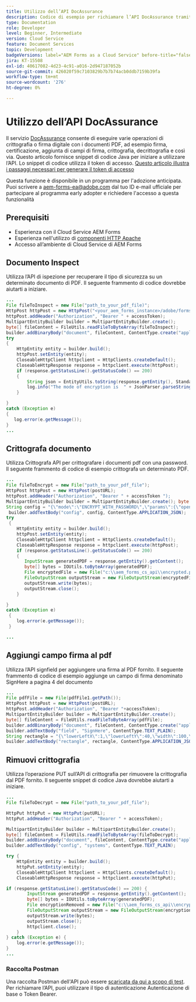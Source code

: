 ```yaml
---
title: Utilizzo dell’API DocAssurance
description: Codice di esempio per richiamare l’API DocAssurance tramite i componenti HTTP Apache in Java
type: Documentation
role: Developer
level: Beginner, Intermediate
version: Cloud Service
feature: Document Services
topic: Development
badgeVersions: label="AEM Forms as a Cloud Service" before-title="false"
jira: KT-15508
exl-id: 40617082-4d23-4c91-a016-2d947187052b
source-git-commit: 426020f59c7103829b7b7b74acb0ddb7159b39fa
workflow-type: tm+mt
source-wordcount: '276'
ht-degree: 0%

---
```


# Utilizzo dell’API DocAssurance

Il servizio [DocAssurance](https://developer.adobe.com/experience-manager-forms-cloud-service-developer-reference/api/docassurance/#tag/DocAssurance) consente di eseguire varie operazioni di crittografia o firma digitale con i documenti PDF, ad esempio firma, certificazione, aggiunta di campi di firma, crittografia, decrittografia e così via.
Questo articolo fornisce snippet di codice Java per iniziare a utilizzare l’API. Lo snippet di codice utilizza il token di accesso. [Questo articolo illustra i passaggi necessari per generare il token di accesso](https://experienceleague.adobe.com/en/docs/experience-manager-learn/cloud-service/forms/doc-gen-formscs/introduction)


<span class="preview">Questa funzione è disponibile in un programma per l&#39;adozione anticipata. Puoi scrivere a aem-forms-ea@adobe.com dal tuo ID e-mail ufficiale per partecipare al programma early adopter e richiedere l&#39;accesso a questa funzionalità</span>


## Prerequisiti

* Esperienza con il Cloud Service AEM Forms
* Esperienza nell&#39;utilizzo di [componenti HTTP Apache](https://hc.apache.org/httpcomponents-client-4.5.x/)
* Accesso all’ambiente di Cloud Service di AEM Forms

## Documento Inspect

Utilizza l’API di ispezione per recuperare il tipo di sicurezza su un determinato documento di PDF. Il seguente frammento di codice dovrebbe aiutarti a iniziare.

```java
...
File fileToInspect = new File("path_to_your_pdf_file)";
HttpPost httpPost = new HttpPost("<your_aem_forms_instance>/adobe/forms/document/assure/inspect");
httpPost.addHeader("Authorization", "Bearer " + accessToken);
MultipartEntityBuilder builder = MultipartEntityBuilder.create();
byte[] fileContent = FileUtils.readFileToByteArray(fileToInspect);
builder.addBinaryBody("document", fileContent, ContentType.create("application/pdf"), "BenefitOverview.pdf");
try
{
    HttpEntity entity = builder.build();
    httpPost.setEntity(entity);
    CloseableHttpClient httpclient = HttpClients.createDefault();
    CloseableHttpResponse response = httpclient.execute(httpPost);
    if (response.getStatusLine().getStatusCode() == 200)   
    {
        String json = EntityUtils.toString(response.getEntity(), StandardCharsets.UTF_8);
        log.info("The mode of encryption is  " + JsonParser.parseString(json).getAsJsonObject().get("mode").getAsString());
    }

} 
catch (Exception e)
{
   log.error(e.getMessage());
}
...
```


## Crittografa documento

Utilizza Crittografa API per crittografare i documenti pdf con una password. Il seguente frammento di codice di esempio crittografa un determinato PDF.

```java
...
File fileToEncrypt = new File("path_to_your_pdf_file");
HttpPost httpPost = new HttpPost(postURL);
httpPost.addHeader("Authorization", "Bearer " + accessToken ");
MultipartEntityBuilder builder = MultipartEntityBuilder.create(); byte[] fileContent = FileUtils.readFileToByteArray(fileToEncrypt); builder.addBinaryBody("document", fileContent, ContentType.create("application/pdf"), "BenefitOverview.pdf");
String config = "{\"mode\":\"ENCRYPT_WITH_PASSWORD\",\"params\":{\"openPassword\":\"adobe\",\"permPassword\":\"systems\",\"permissions\":[\"ALL_PERM\"]}}";
 builder.addTextBody("config", config, ContentType.APPLICATION_JSON);
try
 {
    HttpEntity entity = builder.build();
    httpPost.setEntity(entity);
    CloseableHttpClient httpclient = HttpClients.createDefault();
    CloseableHttpResponse response = httpclient.execute(httpPost);
    if (response.getStatusLine().getStatusCode() == 200)
    {
       InputStream generatedPDF = response.getEntity().getContent();
       byte[] bytes = IOUtils.toByteArray(generatedPDF);
       File encryptedFile = new File("c:\\aem_forms_cs_api\\encrypted.pdf");
       FileOutputStream outputStream = new FileOutputStream(encryptedFile);
       outputStream.write(bytes);
       outputStream.close();
    }

}
catch (Exception e)
 {
    log.error(e.getMessage());
 }

...
```

## Aggiungi campo firma al pdf

Utilizza l’API signfield per aggiungere una firma al PDF fornito. Il seguente frammento di codice di esempio aggiunge un campo di firma denominato SignHere a pagina 4 del documento

```java
...
File pdfFile = new File(pdfFile1.getPath());
HttpPost httpPost = new HttpPost(postURL);
httpPost.addHeader("Authorization", "Bearer "+accessToken);
MultipartEntityBuilder builder = MultipartEntityBuilder.create();
byte[] fileContent = FileUtils.readFileToByteArray(pdfFile);
builder.addBinaryBody("document", fileContent, ContentType.create("application/pdf"), "BenefitOverview.pdf");
builder.addTextBody("field", "SignHere", ContentType.TEXT_PLAIN);
String rectangle = "{\"lowerLeftX\":1,\"lowerLeftY\":40,\"width\":100,\"height\":100}";
builder.addTextBody("rectangle", rectangle, ContentType.APPLICATION_JSON);
```


## Rimuovi crittografia

Utilizza l’operazione PUT sull’API di crittografia per rimuovere la crittografia dal PDF fornito. Il seguente snippet di codice Java dovrebbe aiutarti a iniziare.

```java
...
File fileToDecrypt = new File("path_to_your_pdf_file");

HttpPut httpPut = new HttpPut(putURL);
httpPut.addHeader("Authorization", "Bearer " + accessToken);

MultipartEntityBuilder builder = MultipartEntityBuilder.create();
byte[] fileContent = FileUtils.readFileToByteArray(fileToDecrypt);
builder.addBinaryBody("document", fileContent, ContentType.create("application/pdf"), "BenefitOverview.pdf");
builder.addTextBody("config", "systems", ContentType.TEXT_PLAIN);

try {
    HttpEntity entity = builder.build();
    httpPut.setEntity(entity);
    CloseableHttpClient httpclient = HttpClients.createDefault();
    CloseableHttpResponse response = httpclient.execute(httpPut);

if (response.getStatusLine().getStatusCode() == 200) {
        InputStream generatedPDF = response.getEntity().getContent();
        byte[] bytes = IOUtils.toByteArray(generatedPDF);
        File encryptionRemoved = new File("c:\\aem_forms_cs_api\\encryption_removed.pdf");
        FileOutputStream outputStream = new FileOutputStream(encryptionRemoved);
        outputStream.write(bytes);
        outputStream.close();
        httpclient.close();
    }
} catch (Exception e) {
    log.error(e.getMessage());
}
...
```

### Raccolta Postman

Una raccolta Postman dell&#39;API può essere [scaricata da qui a scopo di test](assets/DocAssuranceAPI.postman_collection.json). Per richiamare l’API, puoi utilizzare il tipo di autenticazione Autenticazione di base o Token Bearer.
